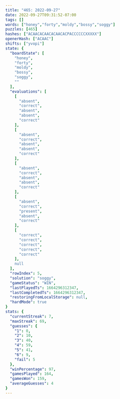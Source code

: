 ```yaml
---
title: "465: 2022-09-27"
date: 2022-09-27T09:31:52-07:00
tags: []
words: ["honey","forty","moldy","bossy","soggy"]
puzzles: [465]
hashes: ["ACAACACAACACAACACPACCCCCCXXXXX"]
openerHash: ["ACAAC"]
shifts: ["yvopi"]
state: {
  "boardState": [
    "honey",
    "forty",
    "moldy",
    "bossy",
    "soggy",
    ""
  ],
  "evaluations": [
    [
      "absent",
      "correct",
      "absent",
      "absent",
      "correct"
    ],
    [
      "absent",
      "correct",
      "absent",
      "absent",
      "correct"
    ],
    [
      "absent",
      "correct",
      "absent",
      "absent",
      "correct"
    ],
    [
      "absent",
      "correct",
      "present",
      "absent",
      "correct"
    ],
    [
      "correct",
      "correct",
      "correct",
      "correct",
      "correct"
    ],
    null
  ],
  "rowIndex": 5,
  "solution": "soggy",
  "gameStatus": "WIN",
  "lastPlayedTs": 1664296312347,
  "lastCompletedTs": 1664296312347,
  "restoringFromLocalStorage": null,
  "hardMode": true
}
stats: {
  "currentStreak": 7,
  "maxStreak": 69,
  "guesses": {
    "1": 0,
    "2": 10,
    "3": 40,
    "4": 59,
    "5": 41,
    "6": 9,
    "fail": 5
  },
  "winPercentage": 97,
  "gamesPlayed": 164,
  "gamesWon": 159,
  "averageGuesses": 4
}
---
```


<!-- more -->
